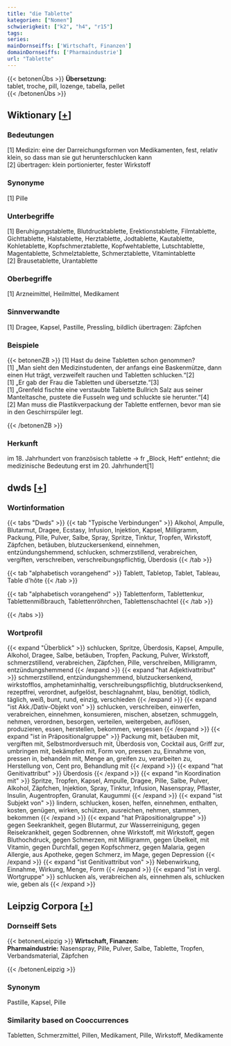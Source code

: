 ```yaml
---
title: "die Tablette"
kategorien: ["Nomen"]
schwierigkeit: ["k2", "h4", "r15"]
tags:
series:
mainDornseiffs: ['Wirtschaft, Finanzen']
domainDornseiffs: ['Pharmaindustrie']
url: "Tablette"
---
```


{{< betonenÜbs >}}
**Übersetzung:**  
tablet, troche, pill, lozenge, tabella, pellet  
{{< /betonenÜbs >}}

## Wiktionary [[+](https://de.wiktionary.org/wiki/Tablette)]

### Bedeutungen
[1] Medizin: eine der Darreichungsformen von Medikamenten, fest, relativ klein, so dass man sie gut herunterschlucken kann  
[2] übertragen: klein portionierter, fester Wirkstoff  

### Synonyme
[1] Pille  

### Unterbegriffe
[1] Beruhigungstablette, Blutdrucktablette, Erektionstablette, Filmtablette, Gichttablette, Halstablette, Herztablette, Jodtablette, Kautablette, Kohletablette, Kopfschmerztablette, Kopfwehtablette, Lutschtablette, Magentablette, Schmelztablette, Schmerztablette, Vitamintablette  
[2] Brausetablette, Urantablette  

### Oberbegriffe
[1] Arzneimittel, Heilmittel, Medikament  

### Sinnverwandte
[1] Dragee, Kapsel, Pastille, Pressling, bildlich übertragen: Zäpfchen  

### Beispiele
{{< betonenZB >}}
[1] Hast du deine Tabletten schon genommen?  
[1] „Man sieht den Medizinstudenten, der anfangs eine Baskenmütze, dann einen Hut trägt, verzweifelt rauchen und Tabletten schlucken.“[2]  
[1] „Er gab der Frau die Tabletten und übersetzte.“[3]  
[1] „Grenfeld fischte eine verstaubte Tablette Bullrich Salz aus seiner Manteltasche, pustete die Fusseln weg und schluckte sie herunter.“[4]  
[2] Man muss die Plastikverpackung der Tablette entfernen, bevor man sie in den Geschirrspüler legt.  

{{< /betonenZB >}}
### Herkunft
im 18. Jahrhundert von französisch tablette → fr „Block, Heft“ entlehnt; die medizinische Bedeutung erst im 20. Jahrhundert[1]  



## dwds [[+](https://www.dwds.de/wb/Tablette)]

### Wortinformation
{{< tabs "Dwds" >}}
{{< tab "Typische Verbindungen" >}}
Alkohol, Ampulle, Blutarmut, Dragee, Ecstasy, Infusion, Injektion, Kapsel, Milligramm, Packung, Pille, Pulver, Salbe, Spray, Spritze, Tinktur, Tropfen, Wirkstoff, Zäpfchen, betäuben, blutzuckersenkend, einnehmen, entzündungshemmend, schlucken, schmerzstillend, verabreichen, vergiften, verschreiben, verschreibungspflichtig, Überdosis
{{< /tab >}}

{{< tab "alphabetisch vorangehend" >}}
Tablett, Tabletop, Tablet, Tableau, Table d'hôte
{{< /tab >}}

{{< tab "alphabetisch vorangehend" >}}
Tablettenform, Tablettenkur, Tablettenmißbrauch, Tablettenröhrchen, Tablettenschachtel
{{< /tab >}}

{{< /tabs >}}

### Wortprofil
{{< expand "Überblick" >}} schlucken, Spritze, Überdosis, Kapsel, Ampulle, Alkohol, Dragee, Salbe, betäuben, Tropfen, Packung, Pulver, Wirkstoff, schmerzstillend, verabreichen, Zäpfchen, Pille, verschreiben, Milligramm, entzündungshemmend {{< /expand >}}
{{< expand "hat Adjektivattribut" >}} schmerzstillend, entzündungshemmend, blutzuckersenkend, wirkstofflos, amphetaminhaltig, verschreibungspflichtig, blutdrucksenkend, rezeptfrei, verordnet, aufgelöst, beschlagnahmt, blau, benötigt, tödlich, täglich, weiß, bunt, rund, einzig, verschieden {{< /expand >}}
{{< expand "ist Akk./Dativ-Objekt von" >}} schlucken, verschreiben, einwerfen, verabreichen, einnehmen, konsumieren, mischen, absetzen, schmuggeln, nehmen, verordnen, besorgen, verteilen, weitergeben, auflösen, produzieren, essen, herstellen, bekommen, vergessen {{< /expand >}}
{{< expand "ist in Präpositionalgruppe" >}} Packung mit, betäuben mit, vergiften mit, Selbstmordversuch mit, Überdosis von, Cocktail aus, Griff zur, umbringen mit, bekämpfen mit, Form von, pressen zu, Einnahme von, pressen in, behandeln mit, Menge an, greifen zu, verarbeiten zu, Herstellung von, Cent pro, Behandlung mit {{< /expand >}}
{{< expand "hat Genitivattribut" >}} Überdosis {{< /expand >}}
{{< expand "in Koordination mit" >}} Spritze, Tropfen, Kapsel, Ampulle, Dragee, Pille, Salbe, Pulver, Alkohol, Zäpfchen, Injektion, Spray, Tinktur, Infusion, Nasenspray, Pflaster, Insulin, Augentropfen, Granulat, Kaugummi {{< /expand >}}
{{< expand "ist Subjekt von" >}} lindern, schlucken, kosen, helfen, einnehmen, enthalten, kosten, genügen, wirken, schützen, ausreichen, nehmen, stammen, bekommen {{< /expand >}}
{{< expand "hat Präpositionalgruppe" >}} gegen Seekrankheit, gegen Blutarmut, zur Wasserreinigung, gegen Reisekrankheit, gegen Sodbrennen, ohne Wirkstoff, mit Wirkstoff, gegen Bluthochdruck, gegen Schmerzen, mit Milligramm, gegen Übelkeit, mit Vitamin, gegen Durchfall, gegen Kopfschmerz, gegen Malaria, gegen Allergie, aus Apotheke, gegen Schmerz, im Mage, gegen Depression {{< /expand >}}
{{< expand "ist Genitivattribut von" >}} Nebenwirkung, Einnahme, Wirkung, Menge, Form {{< /expand >}}
{{< expand "ist in vergl. Wortgruppe" >}} schlucken als, verabreichen als, einnehmen als, schlucken wie, geben als {{< /expand >}}

## Leipzig Corpora [[+](https://corpora.uni-leipzig.de/en/res?word=Tablette&corpusId=deu_newscrawl-public_2018)]

### Dornseiff Sets
{{< betonenLeipzig >}}
**Wirtschaft, Finanzen:**  
**Pharmaindustrie:** Nasenspray, Pille, Pulver, Salbe, Tablette, Tropfen, Verbandsmaterial, Zäpfchen  

{{< /betonenLeipzig >}}

### Synonym
Pastille, Kapsel, Pille


### Similarity based on Cooccurrences
Tabletten, Schmerzmittel, Pillen, Medikament, Pille, Wirkstoff, Medikamente

